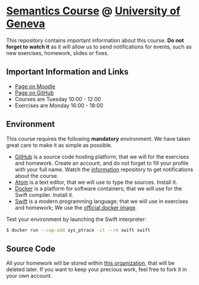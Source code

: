 # [Semantics Course](http://wadme.unige.ch:3149/pls/opprg/w_det_cours.debut?p_code_cours=12X008&p_plan_is=0&p_langue=1&p_frame=N&p_mode=PGC&p_annee=2016&p_suffixe=&p_grtri=) @ [University of Geneva](http://www.unige.ch)

This repository contains important information about this course.
**Do not forget to watch it** as it will allow us to send notifications for events,
such as new exercises, homework, slides or fixes.

## Important Information and Links

* [Page on Moodle](https://moodle.unige.ch/course/view.php?id=182)
* [Page on GitHub](https://github.com/unige-semantics-2017/information)
* Courses are Tuesday 10:00 - 12:00
* Exercises are Monday 16:00 - 18:00

## Environment

This course requires the following **mandatory** environment.
We have taken great care to make it as simple as possible.

* [GitHub](https://github.com) is a source code hosting platform;
  that we will for the exercises and homework.
  Create an account, and do not forget to fill your profile with your full name.
  Watch the [information](https://github.com/unige-semantics-2017/information)
  repository to get notifications about the course.
* [Atom](https://atom.io) is a text editor,
  that we will use to type the sources.
  Install it.
* [Docker](https://www.docker.com) is a platform for software containers;
  that we will use for the Swift compiler.
  Install it.
* [Swift](https://developer.apple.com/swift/) is a modern programming language;
  that we will use in exercises and homework;
  We use the [official docker image](https://hub.docker.com/_/swift/).

Test your environment by launching the Swift interpreter:

```sh
$ docker run --cap-add sys_ptrace -it --rm swift swift
```

## Source Code

All your homework will be stored within [this organization](https://github.com/unige-semantics-2017),
that will be deleted later.
If you want to keep your precious work, feel free to fork it in your own account.
